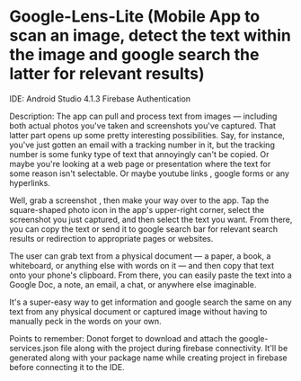 # Google-Lens-Lite (Mobile App to scan an image, detect the text within the image and google search the latter for relevant results)


IDE: Android Studio 4.1.3
Firebase Authentication 

Description:
The app can pull and process text from images — including both actual photos you've taken and screenshots you've captured.
That latter part opens up some pretty interesting possibilities. 
Say, for instance, you've just gotten an email with a tracking number in it, but the tracking number is some funky type of text that annoyingly can't be copied. 
Or maybe you're looking at a web page or presentation where the text for some reason isn't selectable.
Or maybe youtube links , google forms or any hyperlinks.

Well, grab a screenshot , then make your way over to the app.
Tap the square-shaped photo icon in the app's upper-right corner, select the screenshot you just captured, and then select the text you want.
From there, you can copy the text or send it to google search bar for relevant search results or redirection to appropriate pages or websites.

The user can grab text from a physical document — a paper, a book, a whiteboard, or anything else with words on it — and then copy that text onto your phone's clipboard. 
From there, you can easily paste the text into a Google Doc, a note, an email, a chat, or anywhere else imaginable.

It's a super-easy way to get information and google search the same on any text from any physical document or captured image without having to manually peck in the words on your own.

Points to remember:
Donot forget to download and attach the google-services.json file along with the project during firebase connectivity.
It'll be generated along with your package name while creating project in firebase before connecting it to the IDE.


